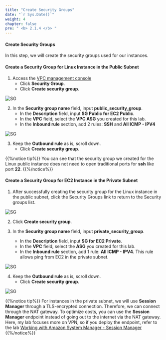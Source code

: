 ```yaml
---
title: "Create Security Groups"
date: "`r Sys.Date()`"
weight: 4
chapter: false
pre: " <b> 2.1.4 </b> "
---
```


#### Create Security Groups

In this step, we will create the security groups used for our instances.

#### Create a Security Group for Linux Instance in the Public Subnet

1. Access the [VPC management console](https://console.aws.amazon.com/vpc)
     + Click **Security Group**.
     + Click **Create security group**.

![SG](/images/2.prerequisite/019-createsg.png)

2. In the **Security group name** field, input **public_security_group**.
    + In the **Description** field, input **SG Public for EC2 Public**.
    + In the **VPC** field, select the **VPC ASG** you created for this lab.
    + In the **Inbound rule** section, add 2 rules: **SSH** and **All ICMP - IPV4**

![SG](/images/2.prerequisite/020-createsg.png)

3. Keep the **Outbound rule** as is, scroll down.
     + Click **Create security group**.

{{%notice tip%}}
You can see that the security group we created for the Linux public instance does not need to open traditional ports for **ssh** like port **22**.
{{%/notice%}}

#### Create a Security Group for EC2 Instance in the Private Subnet

1. After successfully creating the security group for the Linux instance in the public subnet, click the Security Groups link to return to the Security groups list.

![SG](/images/2.prerequisite/021-createsg.png)

2. Click **Create security group**.

3. In the **Security group name** field, input **private_security_group**.
     + In the **Description** field, input **SG for EC2 Private**.
     + In the **VPC** field, select the **ASG** you created for this lab.
     + In the **Inbound rule** section, add 1 rule: **All ICMP - IPV4**. This rule allows ping from EC2 in the private subnet.

![SG](/images/2.prerequisite/022-createsg.png)

4. Keep the **Outbound rule** as is, scroll down.
     + Click **Create security group**.

![SG](/images/2.prerequisite/023-createsg.png)

{{%notice tip%}}
For instances in the private subnet, we will use **Session Manager** through a TLS-encrypted connection. Therefore, we can connect through the NAT gateway.
To optimize costs, you can use the **Session Manager** endpoint instead of going out to the internet via the NAT gateway. Here, my lab focuses more on VPN, so if you deploy the endpoint, refer to the lab [Working with Amazon System Manager - Session Manager](https://000058.awsstudygroup.com/vi/)
{{%/notice%}}